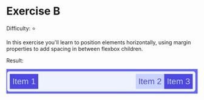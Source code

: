 # Exercise B

Difficulty: ⭐

In this exercise you'll learn to position elements horizontally, using margin properties to add spacing in between flexbox children.

Result:

![image](../../assets/b.png)